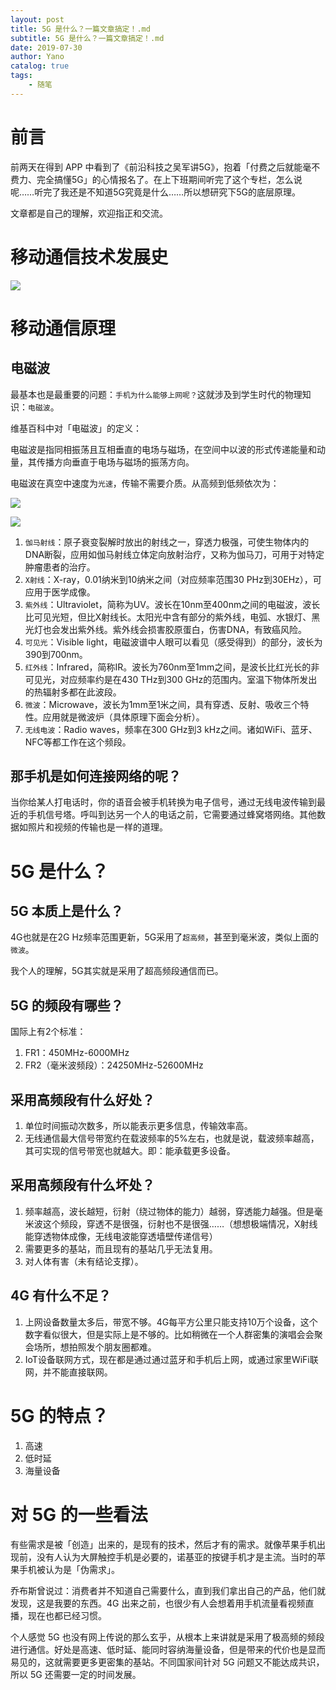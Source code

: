 ```yaml
---
layout: post
title: 5G 是什么？一篇文章搞定！.md
subtitle: 5G 是什么？一篇文章搞定！.md
date: 2019-07-30
author: Yano
catalog: true
tags:
    - 随笔
---
```


# 前言

前两天在得到 APP 中看到了《前沿科技之吴军讲5G》，抱着「付费之后就能毫不费力、完全搞懂5G」的心情报名了。在上下班期间听完了这个专栏，怎么说呢……听完了我还是不知道5G究竟是什么……所以想研究下5G的底层原理。

文章都是自己的理解，欢迎指正和交流。

# 移动通信技术发展史

![](http://yano.oss-cn-beijing.aliyuncs.com/2019-07-28-235828.jpg)

# 移动通信原理

## 电磁波

最基本也是最重要的问题：`手机为什么能够上网呢？`这就涉及到学生时代的物理知识：`电磁波`。

维基百科中对「电磁波」的定义：

电磁波是指同相振荡且互相垂直的电场与磁场，在空间中以波的形式传递能量和动量，其传播方向垂直于电场与磁场的振荡方向。

电磁波在真空中速度为`光速`，传输不需要介质。从高频到低频依次为：

![](http://yano.oss-cn-beijing.aliyuncs.com/2019-07-29-151434.jpg)

![](http://yano.oss-cn-beijing.aliyuncs.com/2019-07-29-151522.png)

1. `伽马射线`：原子衰变裂解时放出的射线之一，穿透力极强，可使生物体内的DNA断裂，应用如伽马射线立体定向放射治疗，又称为伽马刀，可用于对特定肿瘤患者的治疗。
2. `X射线`：X-ray，0.01纳米到10纳米之间（对应频率范围30 PHz到30EHz），可应用于医学成像。
3. `紫外线`：Ultraviolet，简称为UV。波长在10nm至400nm之间的电磁波，波长比可见光短，但比X射线长。太阳光中含有部分的紫外线，电弧、水银灯、黑光灯也会发出紫外线。紫外线会损害胶原蛋白，伤害DNA，有致癌风险。
4. `可见光`：Visible light，电磁波谱中人眼可以看见（感受得到）的部分，波长为390到700nm。
5. `红外线`：Infrared，简称IR。波长为760nm至1mm之间，是波长比红光长的非可见光，对应频率约是在430 THz到300 GHz的范围内。室温下物体所发出的热辐射多都在此波段。
6. `微波`：Microwave，波长为1mm至1米之间，具有穿透、反射、吸收三个特性。应用就是微波炉（具体原理下面会分析）。
7. `无线电波`：Radio waves，频率在300 GHz到3 kHz之间。诸如WiFi、蓝牙、NFC等都工作在这个频段。

## 那手机是如何连接网络的呢？

当你给某人打电话时，你的语音会被手机转换为电子信号，通过无线电波传输到最近的手机信号塔。呼叫到达另一个人的电话之前，它需要通过蜂窝塔网络。其他数据如照片和视频的传输也是一样的道理。

# 5G 是什么？

## 5G 本质上是什么？

4G也就是在2G Hz频率范围更新，5G采用了`超高频`，甚至到毫米波，类似上面的`微波`。

我个人的理解，5G其实就是采用了超高频段通信而已。

## 5G 的频段有哪些？

国际上有2个标准：
1. FR1：450MHz-6000MHz
2. FR2（毫米波频段）：24250MHz-52600MHz

## 采用高频段有什么好处？

1. 单位时间振动次数多，所以能表示更多信息，传输效率高。
2. 无线通信最大信号带宽约在载波频率的5%左右，也就是说，载波频率越高，其可实现的信号带宽也就越大。即：能承载更多设备。

## 采用高频段有什么坏处？

1. 频率越高，波长越短，衍射（绕过物体的能力）越弱，穿透能力越强。但是毫米波这个频段，穿透不是很强，衍射也不是很强……（想想极端情况，X射线能穿透物体成像，无线电波能穿透墙壁传递信号）
2. 需要更多的基站，而且现有的基站几乎无法复用。
3. 对人体有害（未有结论支撑）。


## 4G 有什么不足？

1. 上网设备数量太多后，带宽不够。4G每平方公里只能支持10万个设备，这个数字看似很大，但是实际上是不够的。比如稍微在一个人群密集的演唱会会聚会场所，想拍照发个朋友圈都难。
2. IoT设备联网方式，现在都是通过通过蓝牙和手机后上网，或通过家里WiFi联网，并不能直接联网。


# 5G 的特点？

1. 高速
2. 低时延
3. 海量设备

# 对 5G 的一些看法

有些需求是被「创造」出来的，是现有的技术，然后才有的需求。就像苹果手机出现前，没有人认为大屏触控手机是必要的，诺基亚的按键手机才是主流。当时的苹果手机被认为是「伪需求」。

乔布斯曾说过：消费者并不知道自己需要什么，直到我们拿出自己的产品，他们就发现，这是我要的东西。4G 出来之前，也很少有人会想着用手机流量看视频直播，现在也都已经习惯。

个人感觉 5G 也没有网上传说的那么玄乎，从根本上来讲就是采用了极高频的频段进行通信。好处是高速、低时延、能同时容纳海量设备，但是带来的代价也是显而易见的，这就需要更多更密集的基站。不同国家间针对 5G 问题又不能达成共识，所以 5G 还需要一定的时间发展。

